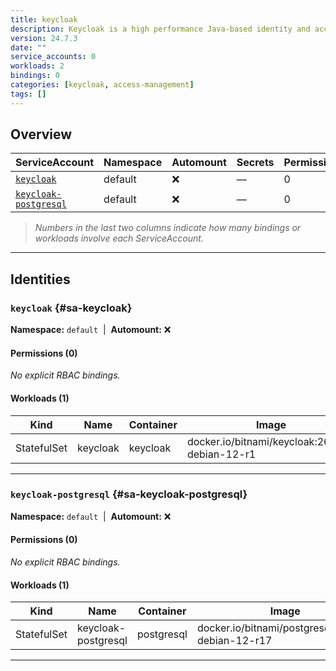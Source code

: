 ```yaml
---
title: keycloak
description: Keycloak is a high performance Java-based identity and access management solution. It lets developers add an authentication layer to their applications with minimum effort.
version: 24.7.3
date: ""
service_accounts: 0
workloads: 2
bindings: 0
categories: [keycloak, access-management]
tags: []
---
```


## Overview

|ServiceAccount|Namespace|Automount|Secrets|Permissions|Workloads|
|---|---|---|---|---|---|
|[`keycloak`](#sa-keycloak)|default|❌|—|0|1|
|[`keycloak-postgresql`](#sa-keycloak-postgresql)|default|❌|—|0|1|


> *Numbers in the last two columns indicate how many bindings or workloads involve each ServiceAccount.*

---

## Identities

### `keycloak` {#sa-keycloak}
**Namespace:** `default` &nbsp;|&nbsp; **Automount:** ❌

#### Permissions (0)
_No explicit RBAC bindings._

#### Workloads (1)
|Kind|Name|Container|Image|
|---|---|---|---|
|StatefulSet|keycloak|keycloak|docker.io/bitnami/keycloak:26.2.5-debian-12-r1|

---

### `keycloak-postgresql` {#sa-keycloak-postgresql}
**Namespace:** `default` &nbsp;|&nbsp; **Automount:** ❌

#### Permissions (0)
_No explicit RBAC bindings._

#### Workloads (1)
|Kind|Name|Container|Image|
|---|---|---|---|
|StatefulSet|keycloak-postgresql|postgresql|docker.io/bitnami/postgresql:17.4.0-debian-12-r17|

---

